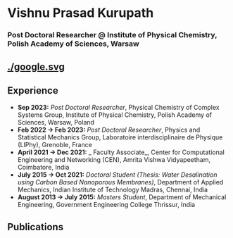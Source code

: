 # **Vishnu Prasad Kurupath**

### Post Doctoral Researcher @ Institute of Physical Chemistry, Polish Academy of Sciences, Warsaw

[./google.svg](https://scholar.google.com/citations?user=KUmun1kAAAAJ&hl=en)
---

## **Experience**
- **Sep 2023:** _Post Doctoral Researcher_, Physical Chemistry of Complex Systems Group, Institute of Physical Chemistry, Polish Academy of Sciences, Warsaw, Poland
- **Feb 2022 -> Feb 2023:** _Post Doctoral Researcher_, Physics and Statistical Mechanics Group, Laboratoire interdisciplinaire de Physique (LIPhy), Grenoble, France
- **April 2021 -> Dec 2021:** _ Faculty Associate_, Center for Computational Engineering and Networking (CEN), Amrita Vishwa Vidyapeetham, Coimbatore, India
- **July 2015 -> Oct 2021:** _Doctoral Student (Thesis: Water Desalination using Carbon Based Nanoporous Membranes)_, Department of Applied Mechanics, Indian Institute of Technology Madras, Chennai, India
- **August 2013 -> July 2015:** _Masters Student_, Department of Mechanical Engineering, Government Engineering College Thrissur, India

## **Publications**



